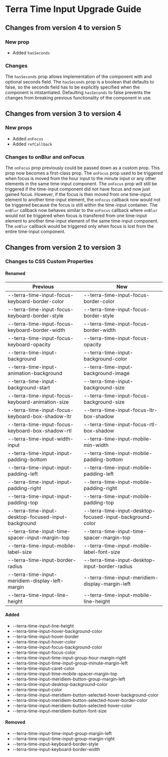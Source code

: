 # Terra Time Input Upgrade Guide

## Changes from version 4 to version 5

### New prop
* Added `hasSeconds`

### Changes
The `hasSeconds` prop allows implementation of the component with and optional seconds field. The `hasSeconds` prop is a boolean that defaults to false, so the seconds field has to be explicitly specified when the component is intstantiated. Defaulting `hasSeconds` to false prevents the changes from breaking previous functionality of the component in use.

## Changes from version 3 to version 4

### New props
* Added `onFocus`
* Added `refCallback`

### Changes to onBlur and onFocus

The `onFocus` prop previously could be passed down as a custom prop. This prop now becomes a first-class prop. The `onFocus` prop used to be triggered when focus is moved from the hour input to the minute input or any other elements in the same time-input component. The `onFocus` prop will still be triggered if the time-input component did not have focus and now just gained focus. However, if the focus is then moved from one time-input element to another time-input element, the `onFocus` callback now would not be triggered because the focus is still within the time-input container. The `onBlur` callback now behaves similar to the `onFocus` callback where `onBlur` would not be triggered when focus is transfered from one time-input element to another time-input element of the same time-input component. The `onBlur` callback would be triggered only when focus is lost from the entire time-input component.

## Changes from version 2 to version 3

### Changes to CSS Custom Properties

#### Renamed
| Previous | New |
|-|-|
| --terra-time-input-focus-keyboard-border-color | --terra-time-input-focus-border-color |
| --terra-time-input-focus-keyboard-border-style | --terra-time-input-focus-border-style |
| --terra-time-input-focus-keyboard-border-width | --terra-time-input-focus-border-width |
| --terra-time-input-focus-keyboard-opacity | --terra-time-input-focus-opacity |
| --terra-time-input-background | --terra-time-input-background-color |
| --terra-time-input-animation-background | --terra-time-input-background-image |
| --terra-time-input-background-start | --terra-time-input-background-size |
| --terra-time-input-focus-keyboard-animation-size | --terra-time-input-focus-background-size |
| --terra-time-input-focus-keyboard-box-shadow-ltr | --terra-time-input-focus-ltr-box-shadow |
| --terra-time-input-focus-keyboard-box-shadow-rtl | --terra-time-input-focus-rtl-box-shadow |
| --terra-time-input-width-input | --terra-time-input-mobile-min-width |
| --terra-time-input-input-padding-bottom | --terra-time-input-mobile-padding-bottom |
| --terra-time-input-input-padding-left | --terra-time-input-mobile-padding-left |
| --terra-time-input-input-padding-right | --terra-time-input-mobile-padding-right |
| --terra-time-input-input-padding-top | --terra-time-input-mobile-padding-top |
| --terra-time-input-desktop-focused-input-background | --terra-time-input-desktop-focused-input-background-color |
| --terra-time-input-time-spacer-input-margin-top | --terra-time-input-time-spacer-margin-top |
| --terra-time-input-mobile-label-size | --terra-time-input-mobile-label-font-size |
| --terra-time-input-border-radius | --terra-time-input-desktop-input-border-radius |
| --terra-time-input-meridiem-display-left-margin | --terra-time-input-meridiem-display-margin-left |
| --terra-time-input-line-height | --terra-time-input-mobile-line-height |

#### Added
* --terra-time-input-line-height
* --terra-time-input-hover-background-color
* --terra-time-input-hover-border
* --terra-time-input-hover-color
* --terra-time-input-focus-background-color
* --terra-time-input-focus-color
* --terra-time-input-time-input-group-hour-margin-right
* --terra-time-input-time-input-group-minute-margin-left
* --terra-time-input-caret-color
* --terra-time-input-time-mobile-spacer-margin-top
* --terra-time-input-meridiem-button-group-margin-left
* --terra-time-input-desktop-background-color
* --terra-time-input-color
* --terra-time-input-meridiem-button-selected-hover-background-color
* --terra-time-input-meridiem-button-selected-hover-border-color
* --terra-time-input-meridiem-button-selected-hover-color
* --terra-time-input-meridiem-button-font-size

#### Removed
* --terra-time-input-time-input-group-margin-left
* --terra-time-input-time-input-group-margin-right
* --terra-time-input-keyboard-border-style
* --terra-time-input-keyboard-border-width
